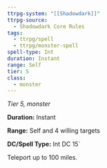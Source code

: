 ```yaml
---
ttrpg-system: "[[Shadowdark]]"
ttrpg-source:
  - Shadowdark Core Rules
tags:
  - ttrpg/spell
  - ttrpg/monster-spell
spell-type: Int
duration: Instant
range: Self
tier: 5
class:
  - monster
---
```

*Tier 5, monster*

**Duration:** Instant

**Range:** Self and 4 willing targets

**DC/Spell Type:** Int DC 15`

Teleport up to 100 miles.
